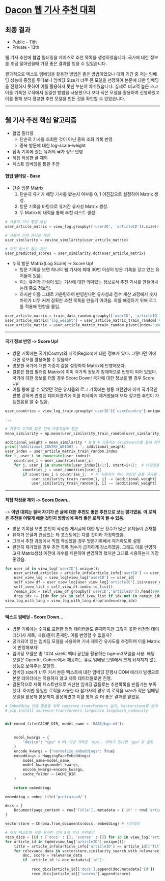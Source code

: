 # [Dacon 웹 기사 추천 대회](https://dacon.io/competitions/official/236290)

## 최종 결과
- Public - 11th
- Private - 13th

웹 기사 추천에 협업 필터링을 베이스로 추천 목록을 생성하였습니다. 국가에 대한 정보를 조금 덜어냈을때 가장 좋은 결과를 얻을 수 있었습니다.

결과적으로 텍스트 임베딩을 활용한 방법은 좋은 방법이었으나 대회 기간 중 저는 임베딩 성능에 중점을 두다보니 임베딩 Size가 너무 큰 모델을 선정하여 본문에 대한 임베딩을 진행하지 못하여 이를 활용하지 못한 부분이 아쉬웠습니다. 실제로 비교적 높은 스코어를 기록한 로직에서 동일한 방법을 사용했으나 보다 작은 모델을 활용하여 진행하였고 이를 통해 보다 정교한 추천 모델을 만든 것을 확인할 수 있었습니다.

---

## 웹 기사 추천 핵심 알고리즘
- 협업 필터링
  - 단순히 기사를 조회한 것이 아닌 중복 조회 기록 반영
  - 중복 방문에 대한 log-scale-weight
- 접속 기록에 있는 유저의 국가 정보 반영
- 직접 작성한 글 제외
- 텍스트 임베딩을 통한 추천

  
#### 협업 필터링 - Base
- 단순 방문 Matrix
  1. 단순히 유저가 해당 기사를 봤는지 여부를 0, 1 이진값으로 설정하여 Matrix 생성.
  2. 방문 기록을 바탕으로 유저간 유사성 Matrix 생성.
  3. 두 Matrix의 내적을 통해 추천 리스트 생성
~~~python
# 사용자-기사 행렬 생성
user_article_matrix = view_log.groupby(['userID', 'articleID']).size().unstack(fill_value=0)

# 사용자 간의 유사성 계산
user_similarity = cosine_similarity(user_article_matrix)

# 추천 리스트 점수 계산
user_predicted_scores = user_similarity.dot(user_article_matrix)
~~~

- 누적 방문 Matrix(Log Scale) -> Score Up!
  - 방문 기록을 보면 하나의 웹 기사에 최대 30번 이상의 방문 기록을 갖고 있는 유저들이 있음.
  - 이는 유저가 관심이 있는 기사에 대한 의미있는 정보로서 추천 기사를 만들어내는데 중요 정보임.
  - 하지만 이를 그대로 카운팅하여 반영한다면 유사성과 점수 계산 과정에서 숫자 차이가 너무 커져 정확한 추천 목록을 만들기 어려움. 이를 해결하기 위해 로그를 적용해 편향을 줄임.
~~~python
user_article_matrix = train_data_random.groupby(['userID', 'articleID']).size().reset_index(name='visit_count')
user_article_matrix['log_weight'] = user_article_matrix_train_random['visit_count'].apply(lambda x: np.log1p(x))
user_article_matrix = user_article_matrix_train_random.pivot(index='userID', columns='articleID', values='log_weight').fillna(0)
~~~

---


#### 국가 정보 반영 -> Score Up!
- 방문 기록에는 국가(Coutry)와 지역(Region)에 대한 정보가 있다. 그렇다면 이에 대한 정보를 활용해볼 수 있을까?
- 방문한 국가에 대한 가중치 값을 설정하여 Matrix에 반영해보자.
- 결론은 협업 필터링 Matrix에 이미 국가적 정보가 잠재적으로 반영이 되어 있었다. 국가에 대한 정보를 더할 경우 Score Down! 국가에 대한 정보를 뺄 경우 Score Up!
- 이를 통해 알 수 있었던 것은 유저들의 로그 기록에는 행동 패턴안에 이미 국가적인 편향 강하게 반영된 데이터였기에 이를 미세하게 제거했을때 보다 정교한 추천이 가능했음을 알 수 있음.
~~~python
user_countries = view_log_train.groupby('userID')['userCountry'].unique().apply(set)

...

# 가중치 초기화 값은 전체 가중치들의 평균
mean_similarity = np.mean(user_similarity_train_random[user_similarity_train_random > 0])

additional_weight = mean_similarity * 0.8 # 가중치는 GridSearch를 통해 최적값 탐색
print('Additional_CONTRY_WEIGHT : ', additional_weight)
user_index = user_article_matrix_train_random.index
for i, user_i in enumerate(user_index):
    countries_i = user_countries[user_i]
    for j, user_j in enumerate(user_index[i+1:], start=i+1):  # 대칭성을 고려하여 j를 i+1부터 시작
        countries_j = user_countries[user_j]
        if countries_i & countries_j:  # 두 사용자가 하나 이상의 공통 국가를 가지고 있는 경우
            user_similarity_train_random[i, j] -= (additional_weight)
            user_similarity_train_random[j, i] -= (additional_weight)  # 유사성 행렬은 대칭이므로
~~~

---


#### 직접 작성글 제외 -> Score Down..
-> **이번 대회는 결국 자기가 쓴 글에 대한 추천도 좋은 추천으로 보는 평가였음. 이 로직은 추천을 어떻게 해줄 것인지 방향성에 따라 좋은 로직이 될 수 있음.**

- 방문 기록을 보면 본인이 작성한 게시글에 대한 방문 횟수가 많은 유저들이 존재함.
- 유저가 쓴글과 관심있는 타 포스팅에는 다를 것이라 가정하였음.
- 그래서 추천 과정에서 직접 작성했을 경우 방문기록에서 제거하도록 설정
- 완전히 제거했을 경우 추천 목록 점수가 급격하게 감소하였음. 그래도 이를 반영하고자 Matrix생성 이전에 개수를 제한하여 반영하려 했지만 그대로 사용하는게 가장 좋았음.
~~~python
for user_id in view_log['userID'].unique():
    user_writed_articles = article_info[article_info['userID'] == user_id]['articleID'].values
    user_view_log = view_log[view_log['userID'] == user_id]
    self_view_df = user_view_log[user_view_log['articleID'].isin(user_writed_articles)]
    self_ivew_list = self_view_df.index.to_list()
    remain_idx = self_view_df.groupby(['userID','articleID']).head(999).index.to_list() # .head() 부분을 통해 개수 제어
    drop_idx += [idx for idx in self_ivew_list if idx not in remain_idx]
view_log_with_lang = view_log_with_lang.drop(index=drop_idx)
~~~

---

#### 텍스트 임베딩 - Score Down...
- 방문 기록에는 숫자료 표현한 정형 데이터들도 존재하지만 그렇지 못한 비정형 데이터(기사 제목, 내용)들이 존재함. 이를 반영할 수 없을까?
- 공개되어 있는 임베딩 모델을 사용하여 기사 제목간 유사도를 측정하여 이를 Matrix에 반영해보자!
- 임베딩 모델은 총 1024 size의 벡터 공간을 활용하는 bge-m3모델을 사용. 해당 모델은 OpenAI, Cohere에서 제공하는 유료 임베딩 모델에서 크게 뒤쳐지지 않는 성능으 보여주는 모델임.
- 임베딩 size가 너무 커서 본문 텍스트에 대한 임베딩 진행시 OOM 에러가 발생으로 본문 데이터에는 적용하지 않고 제목 데이터들로만 진행.
- 결론적으로 제목 텍스트만으로 계산한 임베딩 값들로는 추천목록을 만들기는 부족했다. 하지만 동일한 로직을 사용한 타 참가자의 경우 이 로직을 size가 작은 임베딩 모델을 활용해 본문까지 활용하였고 이를 통해 좀 더 좋은 결과를 얻었음.
~~~python
# Embedding 모델 활용을 위해 sentence-transformers 설치, Vectorstore를 쉽게 핸들링하기 위해 langchain, langchain_community 사용
# pip install sentence-transformers langchain langchain_community 


def embed_file(CACHE_DIR, model_name = 'BAAI/bge-m3'):
    
    
    model_kwargs = {
        "device": "cpu" # M1 이상 맥북은 'mps', GPU가 있다면 'gpu'로 설정
    }
    encode_kwargs = {"normalize_embeddings": True}
    embeddings = HuggingFaceEmbeddings(
        model_name=model_name,
        model_kwargs=model_kwargs,
        encode_kwargs=encode_kwargs,
        cache_folder = CACHE_DIR
    )
    
    return embeddings

embedding = embed_file('pretrained/')

docs = [
    Document(page_content = row['Title'], metadata = {'id' : row['articleID']}) for idx, row in article_info.iterrows()
]

vectorstore = Chroma.from_documents(docs, embedding) # 시간걸림

# 제목 텍스트와 가장 유사한 상위 5개 기사 가져오기
reco_dics = {id : {'docs' : [], 'scores' : []} for id in view_log['articleID'].unique()}
for article_id in tqdm(view_log['articleID'].unique()):
    title = article_info[article_info['articleID'] == article_id]['Title'].iloc[0]
    for relevance_data in vectorstore.similarity_search_with_relevance_scores(title, k =5): # title과 유사한 상위 5개 제목 데이터 가져오는 부분
        doc, score = relevance_data
        if  article_id != doc.metadata['id']:
            
            reco_dics[article_id]['docs'].append(doc.metadata['id'])
            reco_dics[article_id]['scores'].append(score)
~~~














